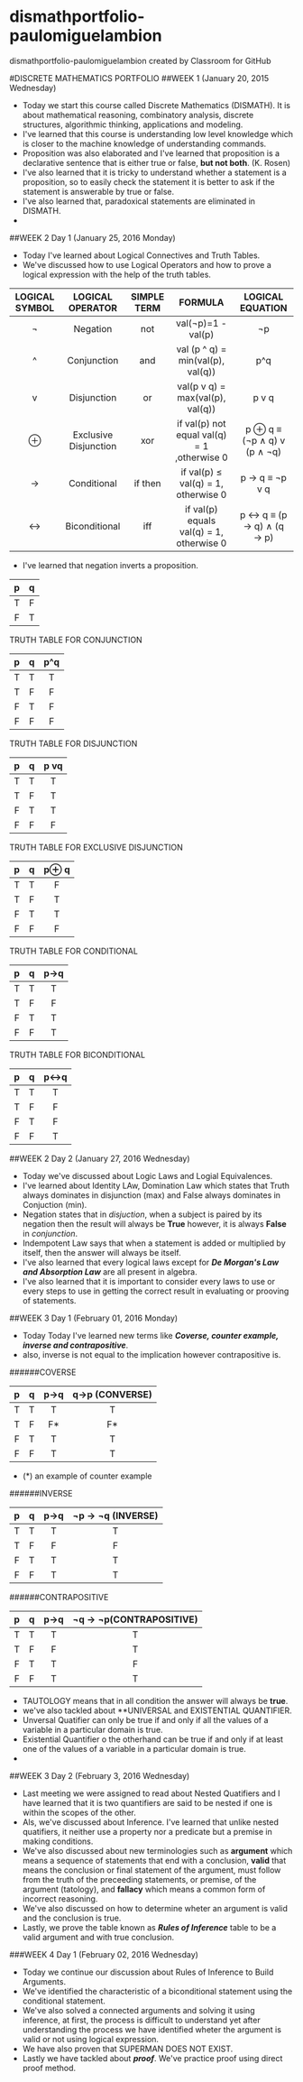 # dismathportfolio-paulomiguelambion
dismathportfolio-paulomiguelambion created by Classroom for GitHub

#DISCRETE MATHEMATICS PORTFOLIO
##WEEK 1 (January 20, 2015 Wednesday)
  * Today we start this course called Discrete Mathematics (DISMATH). It is about mathematical reasoning, combinatory analysis, discrete structures, algorithmic thinking, applications and modeling.
  * I've learned that this course is understanding low level knowledge which is closer to the machine knowledge of understanding commands.
  * Proposition was also elaborated and I've learned that proposition is a declarative sentence that is either true or false, **but not both**. (K. Rosen)
  * I've also learned that it is tricky to understand whether a statement is a proposition, so to easily check the statement it is better to ask if the statement is answerable by true or false.
  * I've also learned that, paradoxical statements are eliminated in DISMATH.
  * 
  
  ##WEEK 2 Day 1 (January 25, 2016 Monday)

  * Today I've learned about Logical Connectives and Truth Tables.
  * We've discussed how to use Logical Operators and how to prove a logical expression with the help of the truth tables.

  | **LOGICAL SYMBOL** | **LOGICAL OPERATOR** | **SIMPLE TERM** | **FORMULA** |   **LOGICAL EQUATION**     |
  |:------------------:|:--------------------:|:-------------:|:-----------:|:----------------------------:|
  | ¬  |Negation|not|val(¬p)=1 - val(p)|¬p|
  |^|Conjunction|and|val (p ^ q) = min(val(p), val(q))|p^q|
  | v |Disjunction| or | val(p  v q) = max(val(p), val(q))|p v q|
  |⊕ |Exclusive Disjunction| xor | if val(p) not equal val(q) = 1 ,otherwise 0 | p ⊕ q  ≡ (¬p ∧ q) v (p ∧ ¬q) |
  | → | Conditional | if then | if val(p) ≤ val(q) = 1, otherwise 0| p → q ≡  ¬p v q |
  |↔ | Biconditional | iff | if val(p) equals val(q) = 1, otherwise 0 | p ↔ q ≡ (p → q) ∧ (q → p) |

* I've learned that negation inverts a proposition.

|**p**|**q**|
|:-------:|:-------:|
|T|F|
|F|T|

TRUTH TABLE FOR CONJUNCTION

|**p**|**q**|**p^q**|
|:-------:|:-------:|:-------:|
|T|T|T|
|T|F|F|
|F|T|F|
|F|F|F|

TRUTH TABLE FOR DISJUNCTION

|**p**|**q**|**p vq**|
|:-------:|:-------:|:-------:|
|T|T|T|
|T|F|T|
|F|T|T|
|F|F|F|

TRUTH TABLE FOR EXCLUSIVE DISJUNCTION

|**p**|**q**|**p⊕ q**|
|:-------:|:-------:|:-------:|
|T|T|F|
|T|F|T|
|F|T|T|
|F|F|F|

TRUTH TABLE FOR CONDITIONAL

|**p**|**q**|**p→q**|
|:-------:|:-------:|:-------:|
|T|T|T|
|T|F|F|
|F|T|T|
|F|F|T|

TRUTH TABLE FOR BICONDITIONAL

|**p**|**q**|**p↔q**|
|:-------:|:-------:|:-------:|
|T|T|T|
|T|F|F|
|F|T|F|
|F|F|T|

##WEEK 2 Day 2 (January 27, 2016 Wednesday)

* Today we've discussed about Logic Laws and Logial Equivalences.
* I've learned about Identity LAw, Domination Law which states that Truth always dominates in disjunction (max) and False always dominates in Conjuction (min).
* Negation states that in *disjuction*, when a subject is paired by its negation then the result will always be **True** however, it is always **False** in *conjunction*.
* Indempotent Law says that when a statement is added or multiplied by itself, then the answer will always be itself.
* I've also learned that every logical laws except for ***De Morgan's Law and Absorption Law*** are all present in algebra.
* I've also learned that it is important to consider every laws to use or every steps to use in getting the correct result in evaluating or prooving of statements.

##WEEK 3 Day 1 (February 01, 2016 Monday)

* Today Today I've learned new terms like ***Coverse, counter example, inverse and contrapositive***.
* also, inverse is not equal to the implication however contrapositive is.

######COVERSE

|**p**|**q**|**p→q**|**q→p** (**CONVERSE**)|
|:-------:|:-------:|:-------:|:-------:|
|T|T|T|T|
|T|F|F*|F*|
|F|T|T|T|
|F|F|T|T|

  - (*) an example of counter example

######INVERSE

|**p**|**q**|**p→q**|**¬p → ¬q** (**INVERSE**)|
|:-------:|:-------:|:-------:|:-------:|
|T|T|T|T|
|T|F|F|F|
|F|T|T|T|
|F|F|T|T|

######CONTRAPOSITIVE

|**p**|**q**|**p→q**|**¬q → ¬p**(**CONTRAPOSITIVE**)|
|:-------:|:-------:|:-------:|:-------:|
|T|T|T|T|
|T|F|F|T|
|F|T|T|F|
|F|F|T|T|

* TAUTOLOGY means that in all condition the answer will always be **true**.
* we've also tackled about **UNIVERSAL and  EXISTENTIAL QUANTIFIER.
* Unversal Quatifier can only be true if and only if all the values of a variable in a particular domain is true.
* Existential Quantifier o the otherhand can be true if and only if at least one of the values of a variable in a particular domain is true.
* 

##WEEK 3 Day 2 (February 3, 2016 Wednesday)

* Last meeting we were assigned to read about Nested Quatifiers and I have learned that it is two quantifiers are said to be nested if one is within the scopes of the other.
* Als, we've discussed about Inference. I've learned that unlike nested quatifiers, it neither use a property nor a predicate but a premise in making conditions.
* We've also discussed about new terminologies such as **argument** which means a sequence of statements that end with a conclusion, **valid** that means the conclusion or final statement of the argument, must follow from the truth of the preceeding statements, or premise, of the argument (tatology), and **fallacy** which means a common form of incorrect reasoning.
* We've also discussed on how to  determine wheter an argument is valid and the conclusion is true.
* Lastly, we prove the table known as ***Rules of Inference*** table to be a valid argument and with true conclusion.

###WEEK 4 Day 1 (February 02, 2016 Wednesday)

*  Today we continue our discussion about Rules of Inference to Build Arguments.
*  We've identified the characteristic of a biconditional statement using the conditional statement.
*  We've also solved a connected arguments and solving it using inference, at first, the process is difficult to understand yet after understanding the process we have identified wheter the argument is valid or not using logical expression.
*  We have also proven that SUPERMAN DOES NOT EXIST.
*  Lastly we have tackled about ***proof***. We've practice proof using direct proof method.
